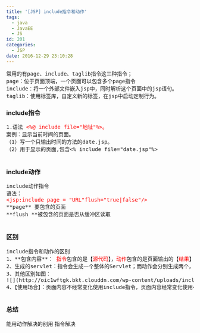 ```yaml
---
title: '[JSP] include指令和动作'
tags:
  - java
  - JavaEE
  - JS
id: 201
categories:
  - JSP
date: 2016-12-29 23:10:28
---
```


<pre>常用的有page、include、taglib指令这三种指令；
page：位于页面顶端，一个页面可以包含多个page指令
include：将一个外部文件嵌入jsp中，同时解析这个页面中的jsp语句。
taglib：使用标签库，自定义新的标签，在jsp中启动定制行为。</pre>

### include指令

<pre>1.语法 <span style="color: #ff0000;">&lt;%@ include file="地址"%&gt;。</span>
案例：显示当前时间的页面。
（1）写一个只输出时间的方法的date.jsp。
（2）用于显示的页面,包含&lt;% include file="date.jsp"%&gt;

</pre>

### include动作

<pre>include动作指令
语法：
<span style="color: #ff0000;">&lt;jsp:include page = "URL"flush="true|false"/&gt;</span>
**page** 要包含的页面
**flush **被包含的页面是否从缓冲区读取

</pre>

### 区别

<pre>include指令和动作的区别
1、**包含内容**： <span style="color: #ff0000;">指令</span>包含的是【<span style="color: #ff0000;">源代码</span>】，<span style="color: #ff0000;">动作</span>包含的是页面输出的【<span style="color: #ff0000;">结果</span>】
2、生成的servlet：指令会生成一个整体的Servlet；而动作会分别生成两个，即在一个Servlet中调用另一个Servlet
3、其他区别如图：
![](http://oic1wftgk.bkt.clouddn.com/wp-content/uploads/includeaction.jpg)
4、【使用场合】：页面内容不经常变化使用include指令，页面内容经常变化使用&lt;jsp:include&gt;动作

</pre>

### 总结

能用动作解决的别用 指令解决